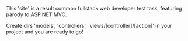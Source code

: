 This 'site' is a result common fullstack web developer test task, featuring parody to ASP.NET MVC.

Create dirs 'models', 'controllers', 'views/[controller]/[action]' in your project and you are ready to go!
